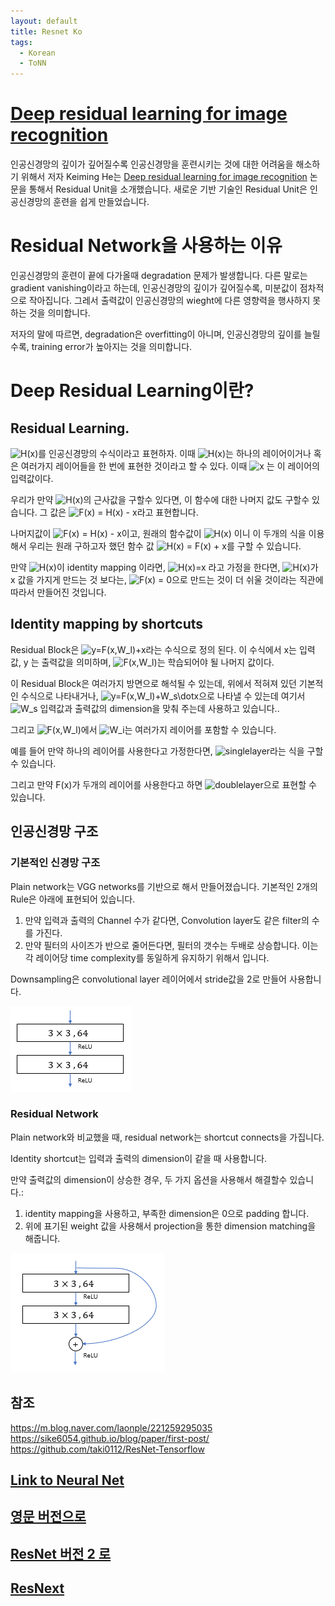 ```yaml
---
layout: default
title: Resnet Ko
tags:
  - Korean
  - ToNN
---
```

# [Deep residual learning for image recognition](https://arxiv.org/pdf/1512.03385.pdf)

인공신경망의 깊이가 깊어질수록 인공신경망을 훈련시키는 것에 대한 어려움을 해소하기 위해서 저자 Keiming He는 [Deep residual learning for image recognition](https://arxiv.org/pdf/1512.03385.pdf) 논문을 통해서  Residual Unit을 소개했습니다. 새로운 기반 기술인 Residual Unit은 인공신경망의 훈련을 쉽게 만들었습니다.

# Residual Network을 사용하는 이유

인공신경망의 훈련이 끝에 다가올때 degradation 문제가 발생합니다. 다른 말로는 gradient vanishing이라고 하는데, 인공신경망의 깊이가 깊어질수록, 미분값이 점차적으로 작아집니다. 그레서 출력값이 인공신경망의 wieght에 다른 영향력을 행사하지 못하는 것을 의미합니다.

저자의 말에 따르면, degradation은 overfitting이 아니며, 인공신경망의 깊이를 늘릴 수록, training error가 높아지는 것을 의미합니다.

# Deep Residual Learning이란?

## Residual Learning.

![H(x)](https://latex.codecogs.com/svg.image?H(x))를 인공신경망의 수식이라고 표현하자. 이때 ![H(x)](https://latex.codecogs.com/svg.image?H(x))는 하나의 레이어이거나 혹은 여러가지 레이어들을 한 번에 표현한 것이라고 할 수 있다. 이때 ![x](https://latex.codecogs.com/svg.image?x) 는 이 레이어의 입력값이다.

우리가 만약 ![H(x)](https://latex.codecogs.com/svg.image?H(x))의 근사값을 구할수 있다면, 이 함수에 대한 나머지 값도 구할수 있습니다. 그 값은 ![F(x) = H(x) - x](https://latex.codecogs.com/svg.image?F(x)=H(x)-x)라고 표현합니다.

나머지값이 ![F(x) = H(x) - x](https://latex.codecogs.com/svg.image?F(x)=H(x)-x)이고, 원래의 함수값이 ![H(x)](https://latex.codecogs.com/svg.image?H(x)) 이니 이 두개의 식을 이용해서 우리는 원래 구하고자 했던 함수 값 ![H(x) = F(x) + x](https://latex.codecogs.com/svg.image?H(x)=F(x)+x)를 구할 수 있습니다.

만약 ![H(x)](https://latex.codecogs.com/svg.image?H(x))이 identity mapping 이라면, ![H(x)=x](https://latex.codecogs.com/svg.image?H(x)=x) 라고 가정을 한다면, ![H(x)](https://latex.codecogs.com/svg.image?H(x))가 x 값을 가지게 만드는 것 보다는,  ![F(x) = 0](https://latex.codecogs.com/svg.image?F(x)=0)으로 만드는 것이 더 쉬울 것이라는 직관에 따라서 만들어진 것입니다.

## Identity mapping by shortcuts
 
Residual Block은 ![y=F(x,W_l)+x](https://latex.codecogs.com/svg.image?y=F(x,W_l)+x)라는 수식으로 정의 된다. 이 수식에서 x는 입력값, y 는 출력값을 의미하며, ![F(x,W_l)](https://latex.codecogs.com/svg.image?F(x,W_l))는 학습되어야 될 나머지 값이다.

이 Residual Block은 여러가지 방면으로 해석될 수 있는데, 위에서 적혀져 있던 기본적인 수식으로 나타내거나, ![y=F(x,W_l)+W_s\dotx](https://latex.codecogs.com/svg.image?y=F(x,W_l)&plus;W_s&space;\cdot&space;x)으로 나타낼 수 있는데 여기서 ![W_s](https://latex.codecogs.com/svg.image?W_s) 입력값과 출력값의 dimension을 맞춰 주는데 사용하고 있습니다..

그리고 ![F(x,W_l)](https://latex.codecogs.com/svg.image?F(x,W_l))에서 ![W_i](https://latex.codecogs.com/svg.image?W_i)는 여러가지 레이어를 포함할 수 있습니다.

예를 들어 만약 하나의 레이어를 사용한다고 가정한다면, ![singlelayer](https://latex.codecogs.com/svg.image?y&space;=&space;W_1&space;\cdot&space;x&space;&plus;&space;x)라는 식을 구할 수 있습니다.

그리고 만약 F(x)가 두개의 레이어를 사용한다고 하면 ![doublelayer](https://latex.codecogs.com/svg.image?y&space;=&space;W_2&space;\cdot&space;W_1&space;\cdot&space;x&space;&plus;&space;x)으로 표현할 수 있습니다.

## 인공신경망 구조

### 기본적인 신경망 구조

Plain network는 VGG networks를 기반으로 해서 만들어졌습니다. 기본적인 2개의 Rule은 아래에 표현되어 있습니다.

 1. 만약 입력과 출력의 Channel 수가 같다면, Convolution layer도 같은 filter의 수를 가진다.  
 2. 만약 필터의 사이즈가 반으로 줄어든다면, 필터의 갯수는 두배로 상승합니다. 이는 각 레이어당 time complexity를 동일하게 유지하기 위해서 입니다.

Downsampling은 convolutional layer 레이어에서 stride값을 2로 만들어 사용합니다.

![plainNetwork](/assets/images/ToNN/ResNet/plainNetwork.png)

### Residual Network

Plain network와 비교했을 때, residual network는 shortcut connects을 가집니다.

Identity shortcut는 입력과 출력의 dimension이 같을 때 사용합니다.

만약 출력값의 dimension이 상승한 경우, 두 가지 옵션을 사용해서 해결할수 있습니다.:
 1. identity mapping을 사용하고, 부족한 dimension은 0으로 padding 합니다.
 2. 위에 표기된 weight 값을 사용해서 projection을 통한 dimension matching을 해줍니다.

![residualNetwork](/assets/images/ToNN/ResNet/residualNetwork.png)

## 참조
https://m.blog.naver.com/laonple/221259295035  
https://sike6054.github.io/blog/paper/first-post/  
https://github.com/taki0112/ResNet-Tensorflow

## [Link to Neural Net](../../)
## [영문 버전으로](../)
## [ResNet 버전 2 로](./V2/)
## [ResNext](./ResNext/)